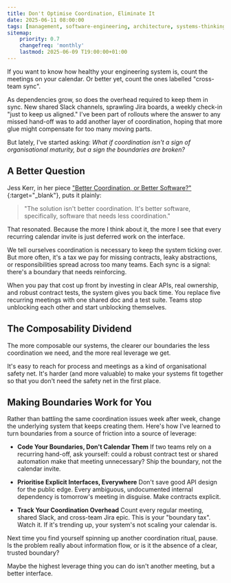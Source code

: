 ```yaml
---
title: Don't Optimise Coordination, Eliminate It
date: 2025-06-11 08:00:00
tags: [management, software-engineering, architecture, systems-thinking]
sitemap:
    priority: 0.7
    changefreq: 'monthly'
    lastmod: 2025-06-09 T19:00:00+01:00
---
```


If you want to know how healthy your engineering system is, count the meetings on your calendar. Or better yet, count the ones labelled "cross-team sync".

As dependencies grow, so does the overhead required to keep them in sync. New shared Slack channels, sprawling Jira boards, a weekly check-in "just to keep us aligned." I've been part of rollouts where the answer to any missed hand-off was to add another layer of coordination, hoping that more glue might compensate for too many moving parts.

But lately, I've started asking: _What if coordination isn't a sign of organisational maturity, but a sign the boundaries are broken?_

## A Better Question

Jess Kerr, in her piece ["Better Coordination, or Better Software?"](https://jessitron.com/2021/08/02/better-coordination-or-better-software/){:target="_blank"}, puts it plainly:

> "The solution isn't better coordination. It's better software, specifically, software that needs less coordination."

That resonated. Because the more I think about it, the more I see that every recurring calendar invite is just deferred work on the interface.

We tell ourselves coordination is necessary to keep the system ticking over. But more often, it's a tax we pay for missing contracts, leaky abstractions, or responsibilities spread across too many teams. Each sync is a signal: there's a boundary that needs reinforcing.

When you pay that cost up front by investing in clear APIs, real ownership, and robust contract tests, the system gives you back time. You replace five recurring meetings with one shared doc and a test suite. Teams stop unblocking each other and start unblocking themselves.

## The Composability Dividend

The more composable our systems, the clearer our boundaries the less coordination we need, and the more real leverage we get.

It's easy to reach for process and meetings as a kind of organisational safety net. It's harder (and more valuable) to make your systems fit together so that you don't need the safety net in the first place.

## Making Boundaries Work for You

Rather than battling the same coordination issues week after week, change the underlying system that keeps creating them. Here's how I've learned to turn boundaries from a source of friction into a source of leverage:

- **Code Your Boundaries, Don't Calendar Them** If two teams rely on a recurring hand-off, ask yourself: could a robust contract test or shared automation make that meeting unnecessary? Ship the boundary, not the calendar invite.

- **Prioritise Explicit Interfaces, Everywhere** Don't save good API design for the public edge. Every ambiguous, undocumented internal dependency is tomorrow's meeting in disguise. Make contracts explicit.

- **Track Your Coordination Overhead** Count every regular meeting, shared Slack, and cross-team Jira epic. This is your "boundary tax". Watch it. If it's trending up, your system's not scaling your calendar is.

Next time you find yourself spinning up another coordination ritual, pause. Is the problem really about information flow, or is it the absence of a clear, trusted boundary?

Maybe the highest leverage thing you can do isn't another meeting, but a better interface.
